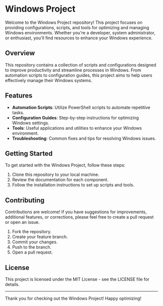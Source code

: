 # Windows Project

Welcome to the Windows Project repository! This project focuses on providing configurations, scripts, and tools for optimizing and managing Windows environments. Whether you're a developer, system administrator, or enthusiast, you'll find resources to enhance your Windows experience.

## Overview

This repository contains a collection of scripts and configurations designed to improve productivity and streamline processes in Windows. From automation scripts to configuration guides, this project aims to help users effectively manage their Windows systems.

## Features

- **Automation Scripts**: Utilize PowerShell scripts to automate repetitive tasks.
- **Configuration Guides**: Step-by-step instructions for optimizing Windows settings.
- **Tools**: Useful applications and utilities to enhance your Windows environment.
- **Troubleshooting**: Common fixes and tips for resolving Windows issues.

## Getting Started

To get started with the Windows Project, follow these steps:

1. Clone this repository to your local machine.
2. Review the documentation for each component.
3. Follow the installation instructions to set up scripts and tools.

## Contributing

Contributions are welcome! If you have suggestions for improvements, additional features, or corrections, please feel free to create a pull request or open an issue.

1. Fork the repository.
2. Create your feature branch.
3. Commit your changes.
4. Push to the branch.
5. Open a pull request.

## License

This project is licensed under the MIT License - see the LICENSE file for details.

---

Thank you for checking out the Windows Project! Happy optimizing!
